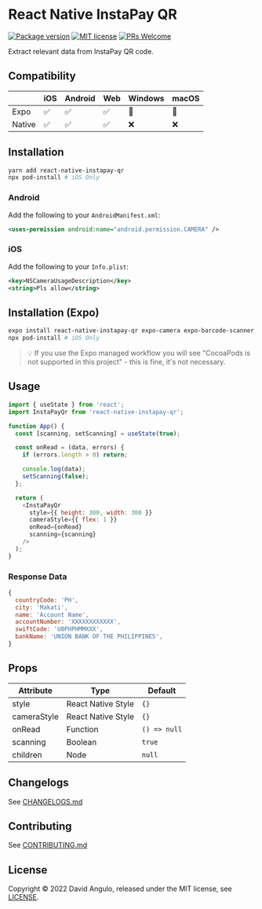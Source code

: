 # React Native InstaPay QR
[![Package version](https://img.shields.io/npm/v/react-native-instapay-qr?style=for-the-badge&labelColor=000000)](https://www.npmjs.com/package/react-native-instapay-qr)
[![MIT license](https://img.shields.io/badge/License-MIT-brightgreen.svg?style=for-the-badge&labelColor=000000)](LICENSE)
[![PRs Welcome](https://img.shields.io/badge/PRs-welcome-hotpink.svg?style=for-the-badge&labelColor=000000)](https://github.com/dcangulo/react-native-instapay-qr/pulls)

Extract relevant data from InstaPay QR code.

## Compatibility
|         | iOS                | Android            | Web                | Windows         | macOS           |
|---------|--------------------|--------------------|--------------------|-----------------|-----------------|
| Expo    | :white_check_mark: | :white_check_mark: | :white_check_mark: | :no_entry_sign: | :no_entry_sign: |
| Native  | :white_check_mark: | :white_check_mark: | :white_check_mark: | :x:             | :x:             |

## Installation
```bash
yarn add react-native-instapay-qr
npx pod-install # iOS Only
```

### Android
Add the following to your `AndroidManifest.xml`:
```xml
<uses-permission android:name="android.permission.CAMERA" />
```

### iOS
Add the following to your `Info.plist`:
```xml
<key>NSCameraUsageDescription</key>
<string>Pls allow</string>
```

## Installation (Expo)
```bash
expo install react-native-instapay-qr expo-camera expo-barcode-scanner
npx pod-install # iOS Only
```
> :bulb: If you use the Expo managed workflow you will see "CocoaPods is not supported in this project" - this is fine, it's not necessary.

## Usage
```js
import { useState } from 'react';
import InstaPayQr from 'react-native-instapay-qr';

function App() {
  const [scanning, setScanning] = useState(true);

  const onRead = (data, errors) {
    if (errors.length > 0) return;

    console.log(data);
    setScanning(false);
  };

  return (
    <InstaPayQr
      style={{ height: 300, width: 300 }}
      cameraStyle={{ flex: 1 }}
      onRead={onRead}
      scanning={scanning}
    />
  );
}
```

### Response Data
```js
{
  countryCode: 'PH',
  city: 'Makati',
  name: 'Account Name',
  accountNumber: 'XXXXXXXXXXXX',
  swiftCode: 'UBPHPHMMXXX',
  bankName: 'UNION BANK OF THE PHILIPPINES',
}
```

## Props
| Attribute   | Type               | Default      |
| ----------- | ------------------ | ------------ |
| style       | React Native Style | `{}`         |
| cameraStyle | React Native Style | `{}`         |
| onRead      | Function           | `() => null` |
| scanning    | Boolean            | `true`       |
| children    | Node               | `null`       |

## Changelogs
See [CHANGELOGS.md](CHANGELOGS.md)

## Contributing
See [CONTRIBUTING.md](CONTRIBUTING.md)
## License
Copyright © 2022 David Angulo, released under the MIT license, see [LICENSE](LICENSE).
